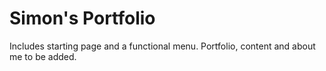 # Simon's Portfolio

Includes starting page and a functional menu.
Portfolio, content and about me to be added.
